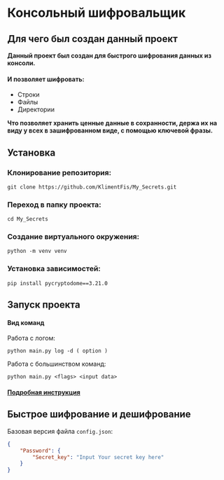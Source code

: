 # Консольный шифровальщик

## Для чего был создан данный проект
**Данный проект был создан для быстрого шифрования данных из консоли.**
#### И позволяет шифровать:
- Строки
- Файлы
- Директории

**Что позволяет хранить ценные данные в сохранности, держа их на виду у всех в зашифрованном виде, с помощью ключевой фразы.**

## Установка

### Клонирование репозитория:

```
git clone https://github.com/KlimentFis/My_Secrets.git
```

### Переход в папку проекта:

```
cd My_Secrets
```

### Создание виртуального окружения:

```
python -m venv venv
```

### Установка зависимостей:

```
pip install pycryptodome==3.21.0
```

## Запуск проекта
#### Вид команд
Работа с логом:
```
python main.py log -d ( option )
```
Работа с большинством команд:
```
python main.py <flags> <input data>
```

#### [Подробная инструкция](docs/usage.md)

## Быстрое шифрование и дешифрование

Базовая версия файла `config.json`:

```json
{
    "Password": {
        "Secret_key": "Input Your secret key here"
    }
}
```